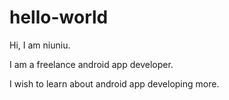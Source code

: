 # hello-world

Hi, I am niuniu.

I am a freelance android app developer.

I wish to learn about android app developing more.
